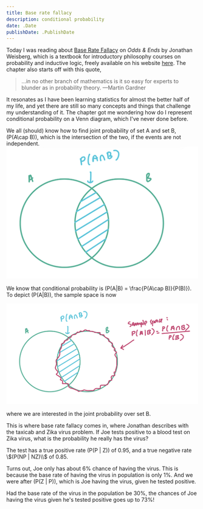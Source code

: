 ```yaml
---
title: Base rate fallacy
description: conditional probability
date: .Date
publishDate: .PublishDate
---
```


Today I was reading about [Base Rate Fallacy](https://jonathanweisberg.org/vip/chbayes.html#baserate) on _Odds & Ends_ by Jonathan Weisberg, which is a textbook for introductory philosophy courses on probability and inductive logic, freely available on his website [here](https://jonathanweisberg.org/vip/). The chapter also starts off with this quote, 

> …in no other branch of mathematics is it so easy for experts to blunder as in probability theory.
> —Martin Gardner 

It resonates as I have been learning statistics for almost the better half of my life, and yet there are still so many concepts and things that challenge my understanding of it. The chapter got me wondering how do I represent conditional probability on a Venn diagram, which I've never done before. 

We all (should) know how to find joint probability of set A and set B, \(P(A\cap B)\), which is the intersection of the two, if the events are not independent. 
![jointProb](jointProb.jpg)

We know that conditional probability is \(P(A|B) = \frac{P(A\cap B)}{P(B)}\). To depict \(P(A|B)\), the sample space is now 

![condProb](condProb.jpg)

where we are interested in the joint probability over set B.

This is where base rate fallacy comes in, where Jonathan describes with the taxicab and Zika virus problem. If Joe tests positive to a blood test on Zika virus, what is the probability he really has the virus? 

The test has a true positive rate \(P(P | Z)\) of 0.95, and a true negative rate \\$(P(NP | NZ)\\$ of 0.85. 

Turns out, Joe only has about 6% chance of having the virus. This is because the base rate of having the virus in population is only 1%. And we were after \(P(Z | P)\), which is Joe having the virus, given he tested positive. 

Had the base rate of the virus in the population be 30%, the chances of Joe having the virus given he's tested positive goes up to 73%! 
